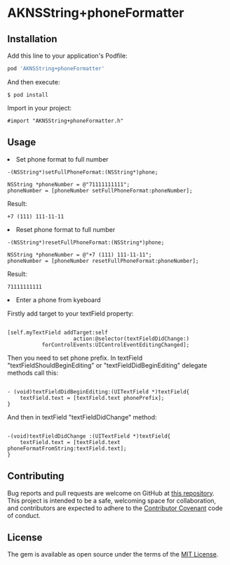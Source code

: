 # AKNSString+phoneFormatter

## Installation

Add this line to your application's Podfile:

```ruby
pod 'AKNSString+phoneFormatter'
```

And then execute:

    $ pod install


Import in your project:
```objc
#import "AKNSString+phoneFormatter.h"
```
## Usage

<li>Set phone format to full number

```objc       
-(NSString*)setFullPhoneFormat:(NSString*)phone;
```

```objc
NSString *phoneNumber = @"71111111111";
phoneNumber = [phoneNumber setFullPhoneFormat:phoneNumber];
```

Result:
```
+7 (111) 111-11-11
```

<li>Reset phone format to full number

```objc
-(NSString*)resetFullPhoneFormat:(NSString*)phone;
```

```objc
NSString *phoneNumber = @"+7 (111) 111-11-11";
phoneNumber = [phoneNumber resetFullPhoneFormat:phoneNumber];
```

Result:
```
71111111111
```
<li>Enter a phone from kyeboard

Firstly add target to your textField property:
```objc

[self.myTextField addTarget:self 
                     action:@selector(textFieldDidChange:) 
           forControlEvents:UIControlEventEditingChanged];
```

Then you need to set phone prefix. 
In textField "textFieldShouldBeginEditing" or "textFieldDidBeginEditing" delegate methods call this:
```objc

- (void)textFieldDidBeginEditing:(UITextField *)textField{
    textField.text = [textField.text phonePrefix];
}
```
And then in textField "textFieldDidChange" method:
```objc

-(void)textFieldDidChange :(UITextField *)textField{
    textField.text = [textField.text phoneFormatFromString:textField.text];
}
```
## Contributing

Bug reports and pull requests are welcome on GitHub at [this repository](https://github.com/it-machine/AKNSString-phoneFormatter.objc). This project is intended to be a safe, welcoming space for collaboration, and contributors are expected to adhere to the [Contributor Covenant](http://contributor-covenant.org) code of conduct.

## License

The gem is available as open source under the terms of the [MIT License](http://opensource.org/licenses/MIT).
